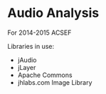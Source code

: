 Audio Analysis
=========

For 2014-2015 ACSEF

Libraries in use:
- jAudio
- jLayer
- Apache Commons
- jhlabs.com Image Library